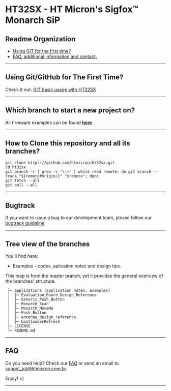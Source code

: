 # HT32SX - HT Micron's Sigfox™ Monarch SiP

## Readme Organization

* [Using GIT for the first time?](/git_basic_usage_with_ht32sx_repo.md)
* [FAQ, additional information and contact.](#faq)

<hr>

## Using Git/GitHub for The First Time?
Check it out: [GIT basic usage with HT32SX](/git_basic_usage_with_ht32sx_repo.md)

<hr>

## Which branch to start a new project on?
All firmware examples can be found [**here**](https://github.com/htmicron/ht32sx/tree/master_2)

<hr>

## How to Clone this repository and all its branches?

```
git clone https://github.com/htmicron/ht32sx.git
cd ht32sx
git branch -r | grep -v '\->' | while read remote; do git branch --track "${remote#origin/}" "$remote"; done
git fetch --all
git pull --all
```

<hr>

## Bugtrack
If you want to issue a bug to our development team, please follow our [bugtrack guideline](How_to_bugtracker.md)

<hr>

## Tree view of the branches

You'll find here:
*  Examples - codes, aplication notes and design tips.

This map is from the master branch, yet it provides the general overview of the branches' structure.
```
 ├─ applications [application notes, examples]
 │  ├─ Evaluation_Board_Design_Reference
 │  ├─ Generic_Push_Button
 │  ├─ Monarch_Scan
 │  ├─ Monarch_MoveMe
 │  ├─ Push_Button
 │  ├─ antenna_design_reference
 │  ├─ bootloaderRefresh
 ├─ LICENSE
 └─ README.md
```

<hr>

## FAQ

Do you need help? Check our [FAQ](https://github.com/htmicron/ht32sx/tree/faq) or send an email to suppot_iot@htmicron.com.br. 

Enjoy! =)

---
